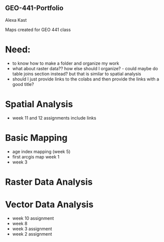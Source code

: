 ## GEO-441-Portfolio
Alexa Kast

Maps created for GEO 441 class

# Need:
* to know how to make a folder and organize my work
* what about raster data?? how else should I organize? - could maybe do table joins section instead? but that is similar to spatial analysis
* should I just provide links to the colabs and then provide the links with a good title?


# Spatial Analysis
* week 11 and 12 assignments include links
  
# Basic Mapping
* age index mapping (week 5)
* first arcgis map week 1
* week 3


# Raster Data Analysis


# Vector Data Analysis
* week 10 assignment
* week 8
* week 3 assignment
* week 2 assignment
